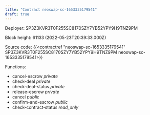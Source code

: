 ```yaml
---
title: "Contract neoswap-sc-1653335179541"
draft: true
---
```

Deployer: SP3Z3KVR3T0F255SC8170SZY7YB52YPY9H9TNZ9PM


 



Block height: 61133 (2022-05-23T20:39:33.000Z)

Source code: {{<contractref "neoswap-sc-1653335179541" SP3Z3KVR3T0F255SC8170SZY7YB52YPY9H9TNZ9PM neoswap-sc-1653335179541>}}

Functions:

* cancel-escrow _private_
* check-deal _private_
* check-deal-status _private_
* release-escrow _private_
* cancel _public_
* confirm-and-escrow _public_
* check-contract-status _read_only_
